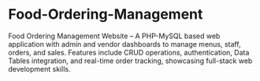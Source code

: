 # Food-Ordering-Management
Food Ordering Management Website – A PHP-MySQL based web application with admin and vendor dashboards to manage menus, staff, orders, and sales. Features include CRUD operations, authentication, Data Tables integration, and real-time order tracking, showcasing full-stack web development skills.
